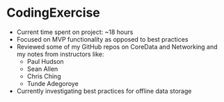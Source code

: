 # CodingExercise
* Current time spent on project: ~18 hours
* Focused on MVP functionality as opposed to best practices
* Reviewed some of my GitHub repos on CoreData and Networking and my notes from instructors like:
  - Paul Hudson
  - Sean Allen
  - Chris Ching
  - Tunde Adegoroye
* Currently investigating best practices for offline data storage
